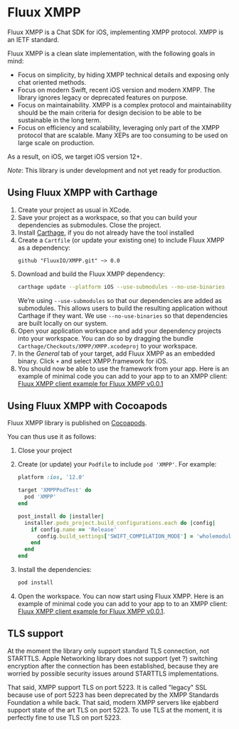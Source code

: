 # Fluux XMPP

Fluux XMPP is a Chat SDK for iOS, implementing XMPP protocol. XMPP is an IETF standard.

Fluux XMPP is a clean slate implementation, with the following goals in mind:

- Focus on simplicity, by hiding XMPP technical details and exposing only chat oriented methods.
- Focus on modern Swift, recent iOS version and modern XMPP. The library ignores legacy or deprecated features on purpose.
- Focus on maintainability. XMPP is a complex protocol and maintainability should be the main criteria for design decision to be able to be sustainable in the long term.
- Focus on efficiency and scalability, leveraging only part of the XMPP protocol that are scalable. Many XEPs are too consuming to be used on large scale on production.

As a result, on iOS, we target iOS version 12+.

*Note*: This library is under development and not yet ready for production.

## Using Fluux XMPP with Carthage

1. Create your project as usual in XCode.
2. Save your project as a workspace, so that you can build your dependencies as submodules. Close the project.
3. Install [Carthage](https://github.com/Carthage/Carthage), if you do not already have the tool installed
4. Create a `Cartfile` (or update your existing one) to include Fluux XMPP as a dependency:
   ```
   github "FluuxIO/XMPP.git" ~> 0.0
   ```
5. Download and build the Fluux XMPP dependency:
   ```bash
   carthage update --platform iOS --use-submodules --no-use-binaries
   ```
	 We’re using `--use-submodules` so that our dependencies are added as submodules. This allows users to build the resulting application without Carthage if they want. We use `--no-use-binaries` so that dependencies are built locally on our system.
6. Open your application workspace and add your dependency projects into your workspace. You can do so by dragging the bundle `Carthage/Checkouts/XMPP/XMPP.xcodeproj` to your workspace.
7. In the *General* tab of your target, add Fluux XMPP as an embedded binary. Click `+` and select XMPP.framework for iOS.
8. You should now be able to use the framework from your app. Here is an example of minimal code you can add to your app to to an XMPP client: [Fluux XMPP client example for Fluux XMPP v0.0.1](https://gist.github.com/mremond/319dd29f2c308cf807f199b812260f98)

## Using Fluux XMPP with Cocoapods

Fluux XMPP library is published on [Cocoapods](https://cocoapods.org/pods/XMPP).

You can thus use it as follows:

1. Close your project
2. Create (or update) your `Podfile` to include `pod 'XMPP'`. For example:

   ```ruby
   platform :ios, '12.0'
   
   target 'XMPPPodTest' do
     pod 'XMPP'
   end
   
   post_install do |installer| 
     installer.pods_project.build_configurations.each do |config|
       if config.name == 'Release'
         config.build_settings['SWIFT_COMPILATION_MODE'] = 'wholemodule'
       end    
     end
   end
   ```
3. Install the dependencies:
   ```bash
   pod install
   ```
4. Open the workspace. You can now start using Fluux XMPP. Here is an example of minimal code you can add to your app to to an XMPP client:     [Fluux XMPP client example for Fluux XMPP v0.0.1](https://gist.github.com/mremond/319dd29f2c308cf807f199b812260f98).


## TLS support

At the moment the library only support standard TLS connection, not STARTTLS.
Apple Networking library does not support (yet ?) switching encryption after the connection
has been established, because they are worried by possible security issues around STARTTLS
implementations.

That said, XMPP support TLS on port 5223. It is called "legacy" SSL because use of port 5223
has been deprecated by the XMPP Standards Foundation a while back. That said, modern XMPP servers
like ejabberd support state of the art TLS on port 5223.
To use TLS at the moment, it is perfectly fine to use TLS on port 5223.

